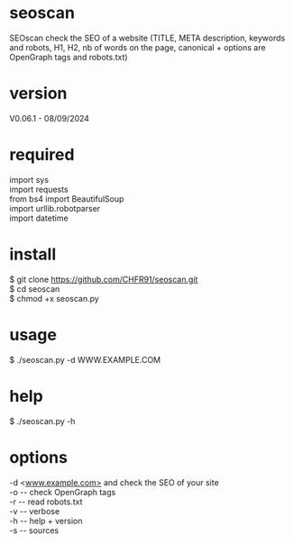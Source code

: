 # seoscan
SEOscan check the SEO of a website (TITLE, META description, keywords and robots, H1, H2, nb of words on the page, canonical + options are OpenGraph tags and robots.txt)

# version
V0.06.1 - 08/09/2024

# required
import sys<br>
import requests<br>
from bs4 import BeautifulSoup<br>
import urllib.robotparser<br>
import datetime<br>

# install
$ git clone https://github.com/CHFR91/seoscan.git<br>
$ cd seoscan<br>
$ chmod +x seoscan.py<br>

# usage
$ ./seoscan.py -d WWW.EXAMPLE.COM

# help
$ ./seoscan.py -h

# options
-d <www.example.com> and check the SEO of your site<br>
-o -- check OpenGraph tags<br>
-r -- read robots.txt<br>
-v -- verbose<br>
-h -- help + version<br>
-s -- sources<br>
